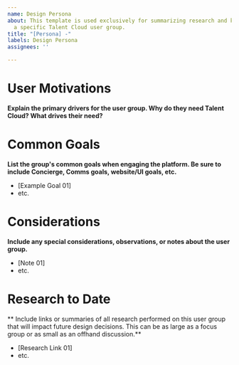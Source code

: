 ```yaml
---
name: Design Persona
about: This template is used exclusively for summarizing research and knowledge about
  a specific Talent Cloud user group.
title: "[Persona] -"
labels: Design Persona
assignees: ''

---
```


# User Motivations
**Explain the primary drivers for the user group. Why do they need Talent Cloud? What drives their need?**

# Common Goals
**List the group's common goals when engaging the platform. Be sure to include Concierge, Comms goals, website/UI goals, etc.**

- [Example Goal 01]
- etc.

# Considerations
**Include any special considerations, observations, or notes about the user group.**

- [Note 01]
- etc.

# Research to Date
** Include links or summaries of all research performed on this user group that will impact future design decisions. This can be as large as a focus group or as small as an offhand discussion.**

- [Research Link 01]
- etc.
